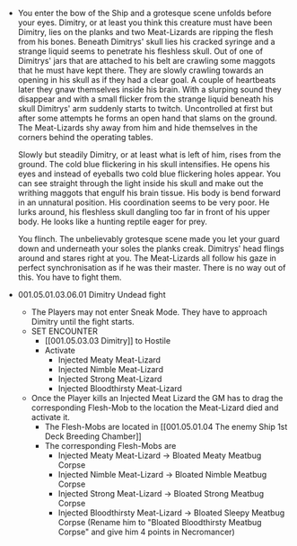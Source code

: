 - You enter the bow of the Ship and a grotesque scene unfolds before your eyes. Dimitry, or at least you think this creature must have been Dimitry, lies on the planks and two Meat-Lizards are ripping the flesh from his bones. Beneath Dimitrys' skull lies his cracked syringe and a strange liquid seems to penetrate his fleshless skull. Out of one of Dimitrys' jars that are attached to his belt are crawling some maggots that he must have kept there. They are slowly crawling towards an opening in his skull as if they had a clear goal. A couple of heartbeats later they gnaw themselves inside his brain. With a slurping sound they disappear and with a small flicker from the strange liquid beneath his skull Dimitrys' arm suddenly starts to twitch. Uncontrolled at first but after some attempts he forms an open hand that slams on the ground. The Meat-Lizards shy away from him and hide themselves in the corners behind the operating tables.
  
  Slowly but steadily Dimitry, or at least what is left of him, rises from the ground. The cold blue flickering in his skull intensifies. He opens his eyes and instead of eyeballs two cold blue flickering holes appear. You can see straight through the light inside his skull and make out the writhing maggots that engulf his brain tissue. His body is bend forward in an unnatural position. His coordination seems to be very poor. He lurks around, his fleshless skull dangling too far in front of his upper body. He looks like a hunting reptile eager for prey.
  
  You flinch. The unbelievably grotesque scene made you let your guard down and underneath your soles the planks creak. Dimitrys' head flings around and stares right at you. The Meat-Lizards all follow his gaze in perfect synchronisation as if he was their master. There is no way out of this. You have to fight them.
- 001.05.01.03.06.01 Dimitry Undead fight
	- The Players may not enter Sneak Mode. They have to approach Dimitry until the fight starts.
	- SET ENCOUNTER
		- [[001.05.03.03 Dimitry]] to Hostile
		- Activate
			- Injected Meaty Meat-Lizard
			- Injected Nimble Meat-Lizard
			- Injected Strong Meat-Lizard
			- Injected Bloodthirsty Meat-Lizard
	- Once the Player kills an Injected Meat Lizard the GM has to drag the corresponding Flesh-Mob to the location the Meat-Lizard died and activate it.
		- The Flesh-Mobs are located in [[001.05.01.04 The enemy Ship 1st Deck Breeding Chamber]]
		- The corresponding Flesh-Mobs are
			- Injected Meaty Meat-Lizard -> Bloated Meaty Meatbug Corpse
			- Injected Nimble Meat-Lizard -> Bloated Nimble Meatbug Corpse
			- Injected Strong Meat-Lizard -> Bloated Strong Meatbug Corpse
			- Injected Bloodthirsty Meat-Lizard -> Bloated Sleepy Meatbug Corpse (Rename him to "Bloated Bloodthirsty Meatbug Corpse" and give him 4 points in Necromancer)